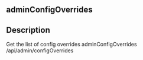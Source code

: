 ## adminConfigOverrides
 
## Description
Get the list of config overrides
adminConfigOverrides
/api/admin/configOverrides
 